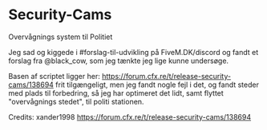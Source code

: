 # Security-Cams

Overvågnings system til Politiet

Jeg sad og kiggede i #forslag-til-udvikling på FiveM.DK/discord og fandt et forslag fra @black_cow, som jeg tænkte jeg lige kunne undersøge.

Basen af scriptet ligger her: https://forum.cfx.re/t/release-security-cams/138694 frit tilgængeligt, men jeg fandt nogle fejl  i det, og fandt steder med plads til forbedring, så jeg har optimeret det lidt, samt flyttet "overvågnings stedet", til politi stationen.

Credits: xander1998
https://forum.cfx.re/t/release-security-cams/138694
